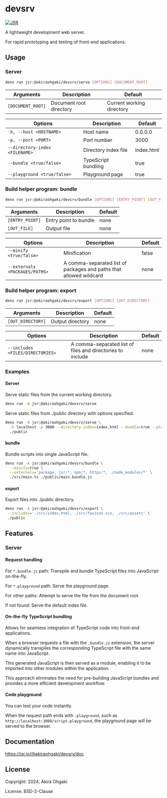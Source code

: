 # devsrv

[![JSR](https://jsr.io/badges/@akiraohgaki/devsrv)](https://jsr.io/@akiraohgaki/devsrv)

A lightweight development web server.

For rapid prototyping and testing of front-end applications.

## Usage

### Server

```sh
deno run jsr:@akiraohgaki/devsrv/serve [OPTIONS] [DOCUMENT_ROOT]
```

| Arguments         | Description             | Default                   |
| ----------------- | ----------------------- | ------------------------- |
| `[DOCUMENT_ROOT]` | Document root directory | Current working directory |

| Options                        | Description          | Default    |
| ------------------------------ | -------------------- | ---------- |
| `-h, --host <HOSTNAME>`        | Host name            | 0.0.0.0    |
| `-p, --port <PORT>`            | Port number          | 3000       |
| `--directory-index <FILENAME>` | Directory index file | index.html |
| `--bundle <true/false>`        | TypeScript bundling  | true       |
| `--playground <true/false>`    | Playground page      | true       |

### Build helper program: bundle

```sh
deno run jsr:@akiraohgaki/devsrv/bundle [OPTIONS] [ENTRY_POINT] [OUT_FILE]
```

| Arguments       | Description           | Default |
| --------------- | --------------------- | ------- |
| `[ENTRY_POINT]` | Entry point to bundle | none    |
| `[OUT_FILE]`    | Output file           | none    |

| Options                        | Description                                                        | Default |
| ------------------------------ | ------------------------------------------------------------------ | ------- |
| `--minify <true/false>`        | Minification                                                       | false   |
| `--externals <PACKAGES/PATHS>` | A comma-separated list of packages and paths that allowed wildcard | none    |

### Build helper program: export

```sh
deno run jsr:@akiraohgaki/devsrv/export [OPTIONS] [OUT_DIRECTORY]
```

| Arguments         | Description      | Default |
| ----------------- | ---------------- | ------- |
| `[OUT_DIRECTORY]` | Output directory | none    |

| Options                          | Description                                                | Default |
| -------------------------------- | ---------------------------------------------------------- | ------- |
| `--includes <FILES/DIRECTORIES>` | A comma-separated list of files and directories to include | none    |

### Examples

#### Server

Serve static files from the current working directory.

```sh
deno run -A jsr:@akiraohgaki/devsrv/serve
```

Serve static files from ./public directory with options specified.

```sh
deno run -A jsr:@akiraohgaki/devsrv/serve \
  -h localhost -p 3000 --directory-index=index.html --bundle=true --playground=true \
  ./public
```

#### bundle

Bundle scripts into single JavaScript file.

```sh
deno run -A jsr:@akiraohgaki/devsrv/bundle \
  --minify=true \
  --externals='package, jsr:*, npm:*, https:*, ./node_modules/*' \
  ./src/main.ts ./public/main.bundle.js
```

#### export

Export files into ./public directory.

```sh
deno run -A jsr:@akiraohgaki/devsrv/export \
 --includes='./src/index.html, ./src/favicon.ico, ./src/assets' \
 ./public
```

## Features

### Server

#### Request handling

For `*.bundle.js` path: Transpile and bundle TypeScript files into JavaScript on-the-fly.

For `*.playground` path: Serve the playground page.

For other paths: Attempt to serve the file from the document root.

If not found: Serve the default index file.

#### On-the-fly TypeScript bundling

Allows for seamless integration of TypeScript code into front-end applications.

When a browser requests a file with the `.bundle.js` extension, the server dynamically transpiles the corresponding TypeScript file with the same name into JavaScript.

This generated JavaScript is then served as a module, enabling it to be imported into other modules within the application.

This approach eliminates the need for pre-building JavaScript bundles and provides a more efficient development workflow.

#### Code playground

You can test your code instantly.

When the request path ends with `.playground`, such as `http://localhost:3000/script.playground`, the playground page will be served to the browser.

## Documentation

https://jsr.io/@akiraohgaki/devsrv/doc

## License

Copyright: 2024, Akira Ohgaki

License: BSD-2-Clause
